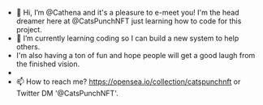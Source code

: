 - 👋 Hi, I’m @Cathena and it's a pleasure to e-meet you! I'm the head dreamer here at @CatsPunchNFT just learning how to code for this project. 
- 🌱 I’m currently learning coding so I can build a new system to help others. 
- I'm also having a ton of fun and hope people will get a good laugh from the finished vision. 
- 
- 📫 How to reach me? https://opensea.io/collection/catspunchnft or Twitter DM '@CatsPunchNFT'. 

<!---
CatsPunch/CatsPunch is a ✨ special ✨ repository because its `README.md` (this file) appears on your GitHub profile.
You can click the Preview link to take a look at your changes.
--->
